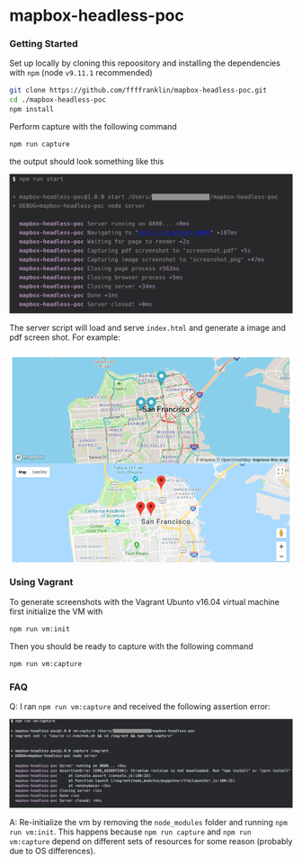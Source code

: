 mapbox-headless-poc
===================

### Getting Started

Set up locally by cloning this repoository and installing the dependencies with `npm` (node `v9.11.1` recommended)

```sh
git clone https://github.com/ffffranklin/mapbox-headless-poc.git
cd ./mapbox-headless-poc
npm install
```

Perform capture with the following command

```sh
npm run capture
```

the output should look something like this

<img src="https://github.com/ffffranklin/mapbox-headless-poc/raw/master/public/log.png" alt="log" width="660" />

The server script will load and serve `index.html` and generate a image and pdf screen shot. For example:

![screenshot](https://github.com/ffffranklin/mapbox-headless-poc/raw/master/screenshot.png?cache_bust=1)

### Using Vagrant

To generate screenshots with the Vagrant Ubunto v16.04 virtual machine first initialize the VM with

```sh
npm run vm:init
```

Then you should be ready to capture with the following command

```sh
npm run vm:capture
```

### FAQ

Q: I ran `npm run vm:capture` and received the following assertion error:

![screenshot](https://raw.githubusercontent.com/ffffranklin/mapbox-headless-poc/master/public/assertion-error.png?cache_bust=1)

A: Re-initialize the vm by removing the `node_modules` folder and running `npm run vm:init`.  This happens because `npm run capture` and `npm run vm:capture` depend on different sets of resources for some reason (probably due to OS differences).
